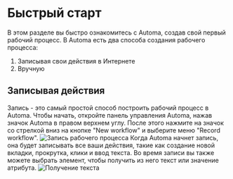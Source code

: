 # Быстрый старт
В этом разделе вы быстро ознакомитесь с Automa, создав свой первый рабочий процесс. В Automa есть два способа создания рабочего процесса:

1. Записывая свои действия в Интернете
2. Вручную

## Записывая действия

Запись - это самый простой способ построить рабочий процесс в Automa. Чтобы начать, откройте панель управления Automa, нажав значок Automa в правом верхнем углу. После этого нажмите на значок со стрелкой вниз на кнопке "New workflow" и выберите меню "Record workflow".
![Запись рабочего процесса](https://s3.ap-southeast-1.amazonaws.com/automa-pub/i/2024/11/29/ztyhv-eg.png)
Когда Automa начнет запись, она будет записывать все ваши действия, такие как создание новой вкладки, прокрутка, клики и ввод текста. Во время записи вы также можете выбрать элемент, чтобы получить из него текст или значение атрибута.
![Получение текста](https://s3.ap-southeast-1.amazonaws.com/automa-pub/i/2024/11/29/ztyhu-qm.png)
